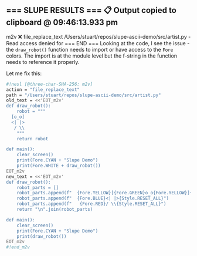 === SLUPE RESULTS ===
📋 Output copied to clipboard @ 09:46:13.933 pm
---------------------
m2v ❌ file_replace_text /Users/stuart/repos/slupe-ascii-demo/src/artist.py - Read access denied for
=== END ===
Looking at the code, I see the issue - the `draw_robot()` function needs to import or have access to the `Fore` colors. The import is at the module level but the f-string in the function needs to reference it properly.

Let me fix this:

```sh nesl
#!nesl [@three-char-SHA-256: m2v]
action = "file_replace_text"
path = "/Users/stuart/repos/slupe-ascii-demo/src/artist.py"
old_text = <<'EOT_m2v'
def draw_robot():
    robot = """
  [o_o]
  <| |>
   / \\
    """
    return robot

def main():
    clear_screen()
    print(Fore.CYAN + "Slupe Demo")
    print(Fore.WHITE + draw_robot())
EOT_m2v
new_text = <<'EOT_m2v'
def draw_robot():
    robot_parts = []
    robot_parts.append(f"  {Fore.YELLOW}[{Fore.GREEN}o_o{Fore.YELLOW}]{Style.RESET_ALL}")
    robot_parts.append(f"  {Fore.BLUE}<| |>{Style.RESET_ALL}")
    robot_parts.append(f"   {Fore.RED}/ \\{Style.RESET_ALL}")
    return "\n".join(robot_parts)

def main():
    clear_screen()
    print(Fore.CYAN + "Slupe Demo")
    print(draw_robot())
EOT_m2v
#!end_m2v
```